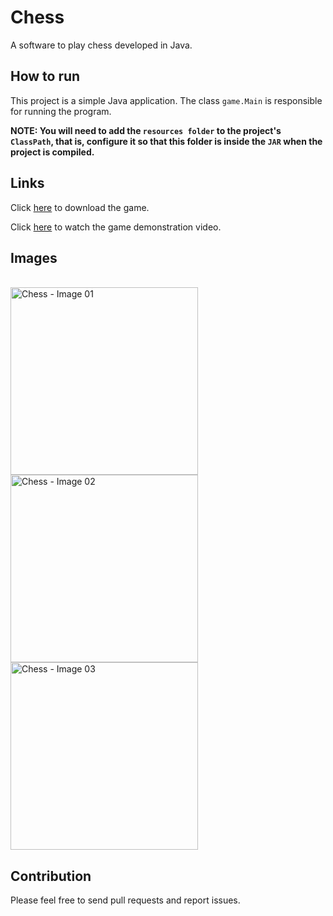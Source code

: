 # Chess

A software to play chess developed in Java.

## How to run

This project is a simple Java application. The class `game.Main` is responsible for running the program.

**NOTE: You will need to add the `resources folder` to the project's `ClassPath`, that is, configure it so that this folder is inside the `JAR` when the project is compiled.**

## Links

Click [here](https://julio-igreja.itch.io/chess) to download the game.

Click [here](https://www.youtube.com/watch?v=uhlNLTTNMDk) to watch the game demonstration video.

## Images

<div style="display: inline"><br>
  <img align="center" alt="Chess - Image 01" height="300" width="300" src="https://img.itch.zone/aW1hZ2UvMjQyNTY1OC8xNDM1NzA4NS5wbmc=/original/LL2AZ4.png"/>
  <img align="center" alt="Chess - Image 02" height="300" width="300" src="https://img.itch.zone/aW1hZ2UvMjQyNTY1OC8xNDM1NzA4NC5wbmc=/original/0i8wB7.png"/>
  <img align="center" alt="Chess - Image 03" height="300" width="300" src="https://img.itch.zone/aW1hZ2UvMjQyNTY1OC8xNDM1NzA4My5wbmc=/original/UHJfPc.png"/>
</div>

## Contribution
Please feel free to send pull requests and report issues.
